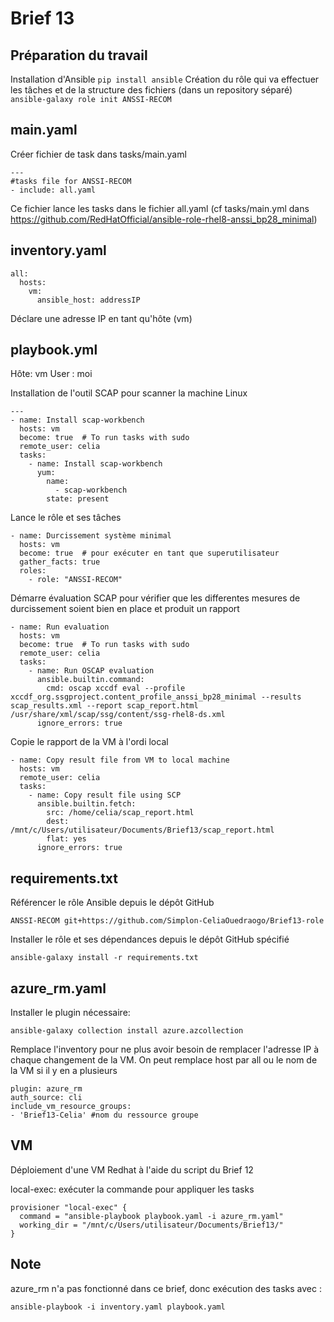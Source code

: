 # Brief 13

## Préparation du travail

Installation d'Ansible
``pip install ansible``
Création du rôle qui va effectuer les tâches et de la structure des fichiers (dans un repository séparé)
``ansible-galaxy role init ANSSI-RECOM``

## main.yaml
Créer fichier de task dans tasks/main.yaml
```code
---
#tasks file for ANSSI-RECOM
- include: all.yaml
```
Ce fichier lance les tasks dans le fichier all.yaml (cf tasks/main.yml dans https://github.com/RedHatOfficial/ansible-role-rhel8-anssi_bp28_minimal)

## inventory.yaml

```code=
all:
  hosts:
    vm:
      ansible_host: addressIP
```
Déclare une adresse IP en tant qu'hôte (vm)

## playbook.yml

Hôte: vm
User : moi

Installation de l'outil SCAP pour scanner la machine Linux

```code=
---
- name: Install scap-workbench
  hosts: vm
  become: true  # To run tasks with sudo
  remote_user: celia
  tasks:
    - name: Install scap-workbench
      yum:
        name:  
          - scap-workbench
        state: present
```

Lance le rôle et ses tâches
```code
- name: Durcissement système minimal
  hosts: vm
  become: true  # pour exécuter en tant que superutilisateur
  gather_facts: true
  roles:
    - role: "ANSSI-RECOM"
```

Démarre évaluation SCAP pour vérifier que les differentes mesures de durcissement soient bien en place et produit un rapport
```code
- name: Run evaluation
  hosts: vm
  become: true  # To run tasks with sudo
  remote_user: celia
  tasks:
    - name: Run OSCAP evaluation
      ansible.builtin.command:
        cmd: oscap xccdf eval --profile xccdf_org.ssgproject.content_profile_anssi_bp28_minimal --results scap_results.xml --report scap_report.html /usr/share/xml/scap/ssg/content/ssg-rhel8-ds.xml
      ignore_errors: true
```

Copie le rapport de la VM à l'ordi local
```code
- name: Copy result file from VM to local machine
  hosts: vm
  remote_user: celia
  tasks:
    - name: Copy result file using SCP
      ansible.builtin.fetch:
        src: /home/celia/scap_report.html
        dest: /mnt/c/Users/utilisateur/Documents/Brief13/scap_report.html
        flat: yes
      ignore_errors: true
```

## requirements.txt

Référencer le rôle Ansible depuis le dépôt GitHub 
```code
ANSSI-RECOM git+https://github.com/Simplon-CeliaOuedraogo/Brief13-role
```
Installer le rôle et ses dépendances depuis le dépôt GitHub spécifié
```code
ansible-galaxy install -r requirements.txt
```

## azure_rm.yaml

Installer le plugin nécessaire:
```code
ansible-galaxy collection install azure.azcollection
```
Remplace l'inventory pour ne plus avoir besoin de remplacer l'adresse IP à chaque changement de la VM. On peut remplace host par all ou le nom de la VM si il y en a plusieurs
```code
plugin: azure_rm
auth_source: cli
include_vm_resource_groups:
- 'Brief13-Celia' #nom du ressource groupe
```

## VM

Déploiement d'une VM Redhat à l'aide du script du Brief 12

local-exec: exécuter la commande pour appliquer les tasks
```code=
provisioner "local-exec" {
  command = "ansible-playbook playbook.yaml -i azure_rm.yaml"
  working_dir = "/mnt/c/Users/utilisateur/Documents/Brief13/"
}
```

## Note

azure_rm n'a pas fonctionné dans ce brief, donc exécution des tasks avec : 
```code
ansible-playbook -i inventory.yaml playbook.yaml
```
